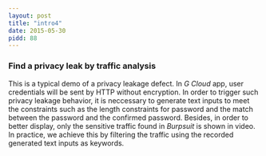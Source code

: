```yaml
---
layout: post
title: "intro4"
date: 2015-05-30
pidd: 88
---
```

### Find a privacy leak by traffic analysis
This is a typical demo of a privacy leakage defect. 
In *G Cloud* app, user credentials will be sent by HTTP without encryption. In order to trigger such privacy leakage behavior, it is neccessary to generate text inputs to meet the constraints such as the length constraints for password and the match between the password and the confirmed password. Besides, in order to better display, only the sensitive traffic found in *Burpsuit* is shown in video. In practice, we achieve this by filtering the traffic using the recorded generated text inputs as keywords.